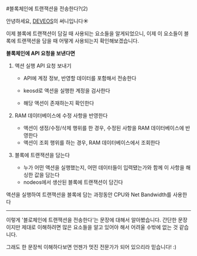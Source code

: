 #블록체인에 트랜잭션을 전송한다?(2)

안녕하세요, [DEVEOS](https://deveos.org/)의 써니입니다☀️



이제 블록에 트랜잭션이 담길 때 사용되는 요소들을 알게되었으니, 이제 이 요소들이 블록에 트랜잭션을 담을 때 어떻게 사용되는지 확인해보겠습니다.





**블록체인에 API 요청을 보낸다면**

1. 액션 실행 API 요청 보내기

   - API에 계정 정보, 반영할 데이터를 포함해서 전송한다

   - keosd로 액션을 실행한 계정을 검사한다
   - 해당 액션이 존재하는지 확인한다

2. RAM 데이터베이스에 수정 사항을 반영한다

   - 액션이 생정/수정/삭제 행위를 한 경우, 수정된 사항을 RAM 데이터베이스에 반영한다
   - 액션이 조회 행위를 하는 경우, RAM 데이터베이스에서 조회한다

3. 블록에 트랜잭션을 담는다

   - 누가 어떤 액션을 실행했는지, 어떤 데이터들이 입력됐는가와 함께 이 사항을 해싱한 값을 담는다
   - nodeos에서 생산된 블록에 트랜잭션이 담긴다



액션을 실행하여 트랜잭션을 블록에 담는 과정동안 CPU와 Net Bandwidth를 사용한다





---

이렇게 '블로체인에 트랜잭션을 전송한다'는 문장에 대해서 알아봤습니다. 간단한 문장이지만 제대로 이해하려면 많은 요소들을 알고 있어야 해서 어려울 수밖에 없는 것 같습니다.

그래도 한 문장씩 이해하다보면 언젠가 멋진 전문가가 되어 있으리라 믿습니다! :)

